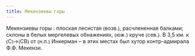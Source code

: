 ```yaml
---
title: Мекензиевы горы
---
```


Мекензиевы горы
: плоская лесистая ⦅возв.⦆, расчлененная балками; склоны в белых мергелевых обнажениях, ⦅юж.⦆ круче ⦅сев.⦆. В 3,5 км. к ⦅С⦆→⦅СВ⦆ от ⦅н.п.⦆ Инкерман – в этих местах был хутор контр-адмирала Ф.Ф. Мекензи.
